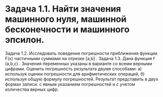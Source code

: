 # Задача 1.1. Найти значения машинного нуля, машинной бесконечности и машинного эпсилон.
Задача 1.2. Исследовать поведение погрешности приближения функции F(x) частичными суммами
на отрезке [a,b] .
Задача 1.3. Дана функция f (a,b,c) . Значения переменных указаны в варианте со всеми верными
цифрами. Оценить погрешность результата двумя способами: а) используя оценки погрешности для
арифметических операций, б) используя общую формулу погрешностей. Результат представить в
двух формах записи: с явным указанием погрешностей и с учетом количества верных цифр.
